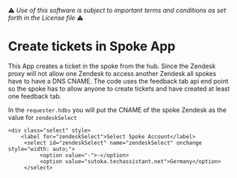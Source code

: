 :warning: *Use of this software is subject to important terms and conditions as set forth in the License file* :warning:

# Create tickets in Spoke App

This App creates a ticket in the spoke from the hub. Since the Zendesk proxy will not allow one Zendesk to access another Zendesk all spokes have to have a DNS CNAME. The code uses the feedback tab api end point so the spoke has to allow anyone to create tickets and have created at least one feedback tab.

In the ```requester.hdbs``` you will put the CNAME of the spoke Zendesk as the value for ```zendeskSelect``` 

```
<div class="select" style>
    <label for="zendeskSelect">Select Spoke Account</label>
     <select id="zendeskSelect" name="zendeskSelect" onchange style="width: auto;">
          <option value="-">-</option>
          <option value="sutoka.techassistant.net">Germany</option>
     </select>
```


